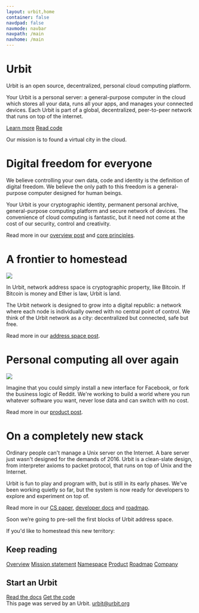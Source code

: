```yaml
---
layout: urbit,home
container: false
navdpad: false
navmode: navbar
navpath: /main
navhome: /main
---
```


<div class="image-fs first">
    <div class="text-container">
        <div class="text">
            <h1><div class="logo"></div>Urbit</h1>
        </div>
    </div>
    <imagepanel src="http://urbit.s3.amazonaws.com/16-3-10/DSCF8655.jpg" />
</div>
<!-- -->
<div class="container stack">
    <div class="col-md-offset-1 col-md-10 slide-1">
        <p>Urbit is an open source, decentralized, personal cloud computing platform.</p>
        <p>Your Urbit is a personal server: a general-purpose computer in the cloud which stores all your data, runs all your apps, and manages your connected devices.  Each Urbit is part of a global, decentralized, peer-to-peer network that runs on top of the internet.</p>
        <a class="btn black" href="#learn">Learn more</a>
        <a class="btn black" href="/docs">Read code</a>
        <email submit="Subscribe to updates"></email>
    </div>
</div>
<!-- -->
<div class="image-fs">
    <div class="text-container">
        <div class="text">
            <div class="rect no-header">
            <p>Our mission is to found a virtual city in the cloud.</p>
            </div>
        </div>
    </div>
    <imagepanel src="http://urbit.s3.amazonaws.com/16-3-10/DSCF8653.jpg" />
</div>
<!-- -->
<div id="learn"></div>
<div class="container stack six">
    <div class="col-md-10 col-md-offset-1">
        <!-- -->
        <div class="slide">
            <h1>Digital freedom for everyone</h1>
            <p>We believe controlling your own data, code and identity is the definition of digital freedom.  We believe the only path to this freedom is a general-purpose computer designed for human beings.</p>
            <p>Your Urbit is your cryptographic identity, permanent personal archive, general-purpose computing platform and secure network of devices. The convenience of cloud computing is fantastic, but it need not come at the cost of our security, control and creativity.</p>
            <p>Read more in our <a href="./blog/2016-2-29">overview post</a>&#32; and <a href="./blog/2016-3-8">core principles</a>.</p>
        </div>
        <!-- -->
        <div class="slide">
            <h1>A frontier to homestead</h1>
            <div class="pair">
                <div class="image left"><img src="http://urbit.s3.amazonaws.com/16-3-10/grid.png"/></div>
                <div>
                  <p>In Urbit, network address space is cryptographic property, like Bitcoin.  If Bitcoin is money and Ether is law, Urbit is land.</p>
                  <p>The Urbit network is designed to grow into a digital republic: a network where each node is individually owned with no central point of control.  We think of the Urbit network as a city: decentralized but connected, safe but free.</p>
                  <p>Read more in our <a href="blog/2016-3-9">address space post</a>.</p>
                </div>
            </div>
        </div>
        <!-- -->
        <div class="slide">
            <h1>Personal computing all over again</h1>
            <div class="pair">
                <div class="image left"><img src="http://urbit.s3.amazonaws.com/16-3-10/atom.png"/></div>
                <div>
                    <p>Imagine that you could simply install a new interface for Facebook, or fork the business logic of Reddit.  We're working to build a world where you run whatever software you want, never lose data and can switch with no cost.</p>
                    <p>Read more in our <a href="blog/2016-3-7">product post</a>.</p>
                </div>
            </div>
        </div>
        <!-- -->
        <div class="slide">
            <h1>On a completely new stack</h1>
            <p>Ordinary people can't manage a Unix server on the Internet. A bare server just wasn't designed for the demands of 2016.  Urbit is a clean-slate design, from interpreter axioms to packet protocol, that runs on top of Unix and the Internet.</p>
            <p>Urbit is fun to play and program with, but is still in its early phases.  We've been working quietly so far, but the system is now ready for developers to explore and experiment on top of.</p>
            <p>Read more in our <a href="#">CS paper</a>, <a href="/docs">developer docs</a>&#32;and <a href="#">roadmap</a>.</p>
        </div>     
    </div>   
</div>
<!-- -->
<div class="image-fs">
<div class="text-container">
    <div class="text">
        <div class="rect no-header">
        <p>Soon we’re going to pre-sell the first blocks of Urbit address space.</p>
        <p>If you'd like to homestead this new territory:</p>
        <email></email>
        </div>
    </div>
</div>
<imagepanel src="http://urbit.s3.amazonaws.com/16-3-10/DSCF8654.jpg" />
</div>
<!-- -->
<div class="container stack last">
    <div class="col-md-4 col-md-offset-1">
        <h2>Keep reading</h2>
        <a href="blog/~2016.3.2">Overview</a>
        <a href="blog/~2016.3.2">Mission statement</a>
        <a href="blog/~2016.3.2">Namespace</a>
        <a href="blog/~2016.3.2">Product</a>
        <a href="blog/~2016.3.2">Roadmap</a>
        <a href="blog/~2016.3.2">Company</a>
    </div>
    <div class="col-md-4">
        <h2>Start an Urbit</h2>
        <a href="docs">Read the docs</a>
        <a href="https://github.com/urbit/urbit">Get the code</a>
    </div>
</div>
<!-- -->
<div class="footer container">
  <div class="col-md-offset-1 col-md-11">This page was served by an Urbit.  <a href="mailto:urbit@urbit.org">urbit@urbit.org</a></div>
</div>

